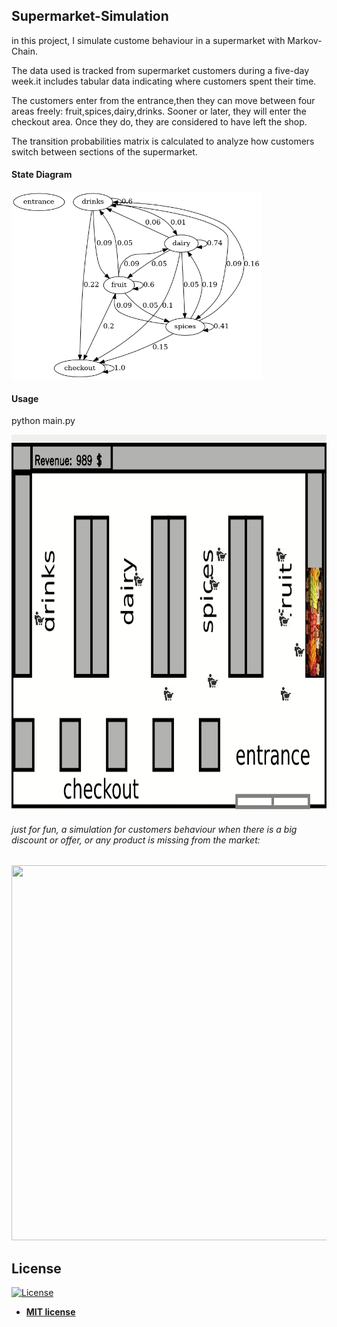 ## Supermarket-Simulation
in this project, I simulate custome behaviour in a supermarket with Markov-Chain.

The data used is tracked from supermarket customers during a five-day week.it includes tabular data indicating where customers spent their time.

The customers enter from the entrance,then they can move between four areas freely: fruit,spices,dairy,drinks. Sooner or later, they will enter the checkout area. Once they do, they are considered to have left the shop.

The transition probabilities matrix is calculated to analyze how customers switch between sections of the supermarket. 

#### State Diagram
<img src="output/markov.png" width="400" height="300">

#### Usage 
python main.py

<img src="screenshots/supermarket.gif" width="800" height="600">



###### just for fun, a simulation for customers behaviour when there is a big discount or offer, or any product is missing from the market:


<img src="screenshots/behaviour.gif" width="800" height="600">

## License

[![License](http://img.shields.io/:license-mit-blue.svg?style=flat-square)](http://badges.mit-license.org)

- **[MIT license](http://opensource.org/licenses/mit-license.php)**

